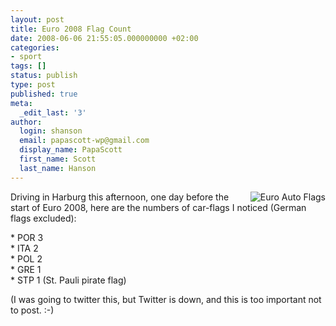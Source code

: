 ```yaml
---
layout: post
title: Euro 2008 Flag Count
date: 2008-06-06 21:55:05.000000000 +02:00
categories:
- sport
tags: []
status: publish
type: post
published: true
meta:
  _edit_last: '3'
author:
  login: shanson
  email: papascott-wp@gmail.com
  display_name: PapaScott
  first_name: Scott
  last_name: Hanson
---
```

<p><img src="http://www.papascott.de/wordpress/wp-content/uploads/2008/06/emcarflags.jpg" alt="Euro Auto Flags" align="right" />Driving in Harburg this afternoon, one day before the start of Euro 2008, here are the numbers of car-flags I noticed (German flags excluded):</p>
<p>* POR 3<br />
* ITA 2<br />
* POL 2<br />
* GRE 1<br />
* STP 1 (St. Pauli pirate flag)</p>
<p>(I was going to twitter this, but Twitter is down, and this is too important not to post. :-)</p>
